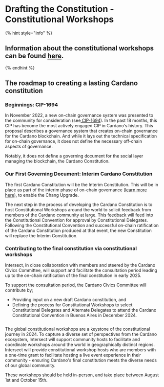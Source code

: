 # Drafting the Constitution - Constitutional Workshops

{% hint style="info" %}
## Information about the constitutional workshops can be found [here](https://app.gitbook.com/s/SzzsBz2DfCbntY0gaYeA/constitutional-workshops/constitutional-workshop-list).
{% endhint %}

## The roadmap to creating a lasting Cardano constitution

### Beginnings: CIP-1694&#x20;

In November 2022, a new on-chain governance system was presented to the community for consideration (see[ CIP-1694](https://github.com/cardano-foundation/CIPs/tree/master/CIP-1694)). In the past 18 months, this CIP has become the most actively engaged CIP in Cardano's history. This proposal describes a governance system that creates on-chain governance for the Cardano blockchain. And while it lays out the technical specification for on-chain governance, it does not define the necessary off-chain aspects of governance.

Notably, it does not define a governing document for the social layer managing the blockchain, the Cardano Constitution.

### Our First Governing Document: Interim Cardano Constitution

The first Cardano Constitution will be the Interim Constitution. This will be in place as part of the interim phase of on-chain governance ([learn more here](https://www.intersectmbo.org/news/cardanos-governance-key-terms-and-milestones)), to enable the Chang Upgrade.&#x20;

The next step in the process of developing  the Cardano Constitution is to host Constitutional Workshops around the world to solicit feedback from members of the Cardano community at large. This feedback will feed into the Constitutional Convention for approval by Constitutional Delegates.  Following the Constitutional Convention and successful on-chain ratification of the Cardano Constitution produced at that event, the new Constitution will replace the Interim Constitution.

### Contributing to the final constitution via constitutional workshops

Intersect, in close collaboration with members and steered by the Cardano Civics Committee, will support and facilitate the consultation period leading up to the on-chain ratification of the final constitution in early 2025.

To support the consultation period, the Cardano Civics Committee will contribute by;

* Providing input on a new draft Cardano constitution, and
* Defining the process for Constitutional Workshops to select Constitutional Delegates and Alternate Delegates to attend the Cardano Constitutional Convention in Buenos Aires in December 2024.

<figure><img src="https://lh7-us.googleusercontent.com/lmwjXihkHRnRfFkvZI3n9Fysf0rwB91OJj1yH-4g5leh7vaLQV0tlPQJqNHD7udQsLB0ddorLIx163Ep_xqEYgkhDsUsOPoZzQJaJudPLON2NxG3emMfqTUols4gb4mKh8mKokwdiQbVcwN7nX-lOYc" alt=""><figcaption></figcaption></figure>

The global constitutional workshops are a keystone of the constitutional journey in 2024. To capture a diverse set of perspectives from the Cardano ecosystem, Intersect will support community hosts to facilitate and coordinate workshops around the world in geographically distinct regions. Intersect will provide constitutional workshop hosts who are members with a one-time grant to facilitate hosting a live event experience in their community - ensuring Cardano's final constitution meets the diverse needs of our global community.

These workshops should be held in-person, and take place between August 1st and October 15th.

